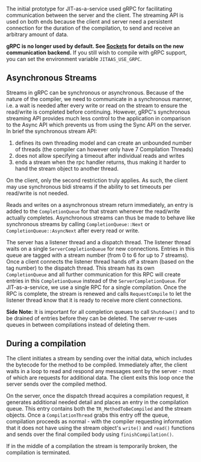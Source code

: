 <!--
Copyright (c) 2018, 2018 IBM Corp. and others

This program and the accompanying materials are made available under
the terms of the Eclipse Public License 2.0 which accompanies this
distribution and is available at https://www.eclipse.org/legal/epl-2.0/
or the Apache License, Version 2.0 which accompanies this distribution and
is available at https://www.apache.org/licenses/LICENSE-2.0.

This Source Code may also be made available under the following
Secondary Licenses when the conditions for such availability set
forth in the Eclipse Public License, v. 2.0 are satisfied: GNU
General Public License, version 2 with the GNU Classpath
Exception [1] and GNU General Public License, version 2 with the
OpenJDK Assembly Exception [2].

[1] https://www.gnu.org/software/classpath/license.html
[2] http://openjdk.java.net/legal/assembly-exception.html

SPDX-License-Identifier: EPL-2.0 OR Apache-2.0 OR GPL-2.0 WITH Classpath-exception-2.0 OR LicenseRef-GPL-2.0 WITH Assembly-exception
-->

The initial prototype for JIT-as-a-service used gRPC for facilitating
communication between the server and the client. The streaming API is used on
both ends because the client and server need a persistent connection for the
duration of the compilation, to send and receive an arbitrary amount of data.

**gRPC is no longer used by default. See [Sockets](Sockets.md) for details
on the new communication backend.** If you still wish to compile with gRPC
support, you can set the environment variable `JITAAS_USE_GRPC`.

## Asynchronous Streams

Streams in gRPC can be synchronous or asynchronous. Because of the nature of the
compiler, we need to communicate in a synchronous manner, i.e. a wait is needed
after every write or read on the stream to ensure the read/write is completed
before continuing. However, gRPC's synchronous streaming API provides much less
control to the application in comparison to the Async API which prevents us from
using the Sync API on the server. In brief the synchronous stream API:

1. defines its own threading model and can create an unbounded number of
threads (the compiler can however only have 7 Compilation Threads)
2. does not allow specifying a timeout after individual reads and writes
3. ends a stream when the rpc handler returns, thus making it harder to hand the
stream object to another thread.

On the client, only the second restriction truly applies. As such, the client
may use synchronous bidi streams if the ability to set timeouts per read/write
is not needed.

Reads and writes on a asynchronous stream return immediately, an entry is added
to the `CompletionQueue` for that stream whenever the read/write actually
completes. Asynchronous streams can thus be made to behave like synchronous
streams by calling `CompletionQueue::Next` or `CompletionQueue::AsyncNext` after
every read or write.

The server has a listener thread and a dispatch thread. The listener thread
waits on a single `ServerCompletionQueue` for new connections. Entries in this
queue are tagged with a stream number (from 0 to 6 for up to 7 streams). Once a
client connects the listener thread hands off a stream (based on the tag number)
to the dispatch thread. This stream has its own `CompletionQueue` and all
further communication for this RPC will create entries in this `CompletionQueue`
instead of the `ServerCompletionQueue`. For JIT-as-a-service, we use a single
RPC for a single compilation. Once the RPC is complete, the stream is renewed
and calls `RequestCompile` to let the listener thread know that it is ready to
receive more client connections.

**Side Note:** It is important for all completion queues to call `Shutdown()`
and to be drained of entries before they can be deleted. The server re-uses
queues in between compilations instead of deleting them.

## During a compilation

The client initiates a stream by sending over the initial data, which includes
the bytecode for the method to be compiled. Immediately after, the client waits
in a loop to read and respond any messages sent by the server - most of which
are requests for additional data. The client exits this loop once the server
sends over the compiled method.

On the server, once the dispatch thread acquires a compilation request, it
generates additional needed detail and places an entry in the compilation
queue. This entry contains both the `TR_MethodToBeCompiled` and the stream
objects. Once a `CompilationThread` grabs this entry off the queue, compilation
proceeds as normal - with the compiler requesting information that it does not
have using the stream object's `write()` and `read()` functions and sends over
the final compiled body using `finishCompilation()`.

If in the middle of a compilation the stream is temporarily broken, the
compilation is terminated.

